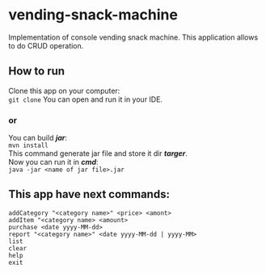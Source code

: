 # vending-snack-machine
Implementation of console vending snack machine. This application allows to do CRUD operation.

## How to run  
Clone this app on your computer:   
```git clone```
You can open and run it in your IDE.  
### or  
You can build ***jar***:  
```mvn install```  
This command generate jar file and store it dir ***targer***.  
Now you can run it in ***cmd***:  
```java -jar <name of jar file>.jar```  
## This app have next commands:  
```addCategory "<category name>" <price> <amont>```  
```addItem "<category name> <amount>```  
```purchase <date yyyy-MM-dd>```  
```report "<category name>" <date yyyy-MM-dd | yyyy-MM>```  
```list```  
```clear```  
```help```  
```exit```  

